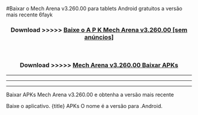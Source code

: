#Baixar o Mech Arena v3.260.00  para tablets Android gratuitos a versão mais recente 6fayk


<div align="center">
<h3>Download >>>>> <a href="https://pt-web.web.app/?pt= Mech Arena v3.260.00">Baixe o A P K Mech Arena v3.260.00 [sem anúncios]</a></h3><br>

<h3>Download >>>>> <a href="https://pt-web.web.app/?pt= Mech Arena v3.260.00">Mech Arena v3.260.00 Baixar APKs</a></h3>
</div>

----------------------------------------------------------

----------------------------------------------------------

----------------------------------------------------------

Baixar APKs Mech Arena v3.260.00 e obtenha a versão mais recente

Baixe o aplicativo. {title} APKs O nome é a versão para .Android.


